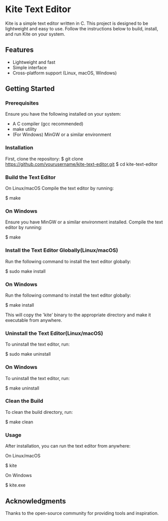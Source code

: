 # Kite Text Editor

Kite is a simple text editor written in C. This project is designed to be lightweight and easy to use. Follow the instructions below to build, install, and run Kite on your system.

## Features
- Lightweight and fast
- Simple interface
- Cross-platform support (Linux, macOS, Windows)

## Getting Started

### Prerequisites

Ensure you have the following installed on your system:

- A C compiler (gcc recommended)
- make utility
- (For Windows) MinGW or a similar environment

### Installation

First, clone the repository:
$ git clone https://github.com/yourusername/kite-text-editor.git
$ cd kite-text-editor

### Build the Text Editor
On Linux/macOS
Compile the text editor by running:

$ make

### On Windows
Ensure you have MinGW or a similar environment installed. Compile the text editor by running:

$ make

### Install the Text Editor Globally(Linux/macOS)
Run the following command to install the text editor globally:

$ sudo make install

### On Windows
Run the following command to install the text editor globally:

$ make install

This will copy the 'kite' binary to the appropriate directory and make it executable from anywhere.


### Uninstall the Text Editor(Linux/macOS)
To uninstall the text editor, run:

$ sudo make uninstall

### On Windows
To uninstall the text editor, run:

$ make uninstall

### Clean the Build
To clean the build directory, run:

$ make clean


### Usage
After installation, you can run the text editor from anywhere:

On Linux/macOS

$ kite

On Windows

$ kite.exe


## Acknowledgments
Thanks to the open-source community for providing tools and inspiration.


